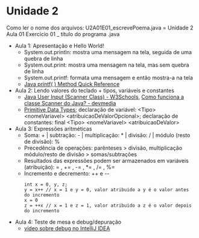 # Unidade 2
Como ler o nome dos arquivos: U2A01E01_escrevePoema.java = Unidade 2 Aula 01 Exercício 01 _ título do programa .java

* Aula 1: Apresentação e Hello World!
  *  System.out.println: mostra uma mensagem na tela, seguida de uma quebra de linha
  *  System.out.print: mostra uma mensagem na tela, mas sem quebra de linha
  *  System.out.printf: formata uma mensagem e então mostra-a na tela
  *  [Java printf( ) Method Quick Reference](https://www.cs.colostate.edu/~cs160/.Summer16/resources/Java_printf_method_quick_reference.pdf)
* Aula 2: Lendo valores do teclado + tipos, variáveis e constantes
  * [Java User Input (Scanner Class) - W3Schools](https://www.w3schools.com/java/java_user_input.asp), [Como funciona a classe Scanner do Java? - devmedia](https://www.devmedia.com.br/como-funciona-a-classe-scanner-do-java/28448)
  * [Primitive Data Types](https://docs.oracle.com/javase/tutorial/java/nutsandbolts/datatypes.html); declaração de variável: \<Tipo> \<nomeVariavel> \<atribuicaoDeValorOpcional>; declaração de constantes: final \<Tipo> \<nomeVariavel> \<atribuicaoDeValor>
* Aula 3: Expressões aritméticas
  * Soma: + | subtração: - | multiplicação: * | divisão: / | módulo (resto de divisão): %
  * Precedência de operações: parênteses > divisão, multiplicação módulo/resto de divisão > somas/subtrações
  * Resultados das expressões podem ser armazenados em variáveis (atribuição): = , += , -= , *= , /= , %=
  * Incremento e decremento: ++ e --
    ```
    int x = 0, y, z;
    y = x++ // x = 1 e y = 0, valor atribuido a y é o valor antes do incremento
    x = 0 
    z = ++x // x = 1 e z = 1, valor atribuido a z é o valor depois do incremento
    ```
* Aula 4: Teste de mesa e debug/depuração
  * [vídeo sobre debug no IntelliJ IDEA](https://www.youtube.com/watch?v=qz6gbT0kdzg&ab_channel=MarceloSobral)
<!--
Bibliografia básica:
1. SOUZA, M. A. F. D.; GOMES, M. M.; SOARES, M. V.; CONCILIO, R. Algoritmos e lógica de programação: um texto introdutório para a engenharia. São Paulo: Cengage Learning Brasil, 2019. E-book (274 p.). 9788522128150. Disponível em: https://app.minhabiblioteca.com.br/#/books/9788522128150/
2. SANTOS, M. da S. dos. et al. Pensamento computacional. Porto Alegre: SAGAH, 2021. Ebook (270 p.). ISBN 9786556901121. Disponível em: https://app.minhabiblioteca.com.br/#/books/9786556901121/.
Bibliografia complementar:
1. SCHILDT, H. Java para iniciantes: crie, compile e execute programas Java rapidamente. 6.ed. Porto Alegre: Bookman, 2015. E-book (668 p.). ISBN 9788582603376. Disponível em: https://app.minhabiblioteca.com.br/#/books/9788582603376/. Acesso em: 19 out. 2022.
2. FURGERI, S. Java 8 - ensino didático: desenvolvimento e Implementação de aplicações. São Paulo: Érica, 2015. E-book (321 p.). ISBN 9788536519340. Disponível em: https://app.minhabiblioteca.com.br/#/books/9788536519340/. Acesso em: 19 out. 2022.
3. MANZANO, J. A. N. G.; OLIVEIRA, J. F. D. Algoritmos: lógica para desenvolvimento de programação de computadores. 29. ed. São Paulo: Érica, 2019. E-book (369 p.). ISBN 
9788536531472. Disponível em: https://app.minhabiblioteca.com.br/#/books/9788536531472/. Acesso em: 19 out. 2022
-->
